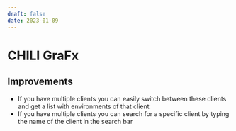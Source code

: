 ```yaml
---
draft: false
date: 2023-01-09
---
```


# CHILI GraFx

## Improvements

- If you have multiple clients you can easily switch between these clients and get a list with environments of that client
- If you have multiple clients you can search for a specific client by typing the name of the client in the search bar
